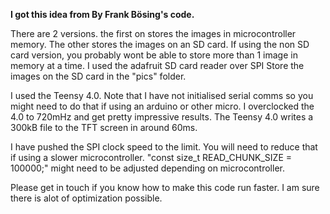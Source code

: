 **I got this idea from By Frank Bösing's code.**

There are 2 versions. 
the first on stores the images in microcontroller memory. The other stores the images on an SD card.
If using the non SD card version, you probably wont be able to store more than 1 image in memory at a time.
I used the adafruit SD card reader over SPI
Store the images on the SD card in the "pics" folder.

I used the Teensy 4.0. Note that I have not initialised serial comms so you might need to do that if using an arduino or other micro.
I overclocked the 4.0 to 720mHz and get pretty impressive results. The Teensy 4.0 writes a 300kB file to the TFT screen in around 60ms.

I have pushed the SPI clock speed to the limit. You will need to reduce that if using a slower microcontroller. 
"const size_t READ_CHUNK_SIZE = 100000;" might need to be adjusted depending on microcontroller.

Please get in touch if you know how to make this code run faster. I am sure there is alot of optimization possible.

